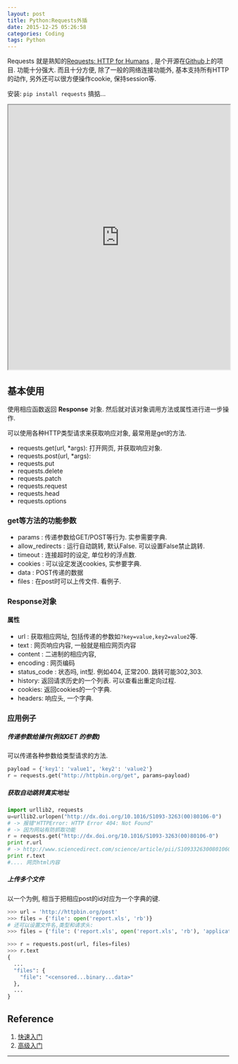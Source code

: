 ```yaml
---
layout: post
title: Python:Requests外插
date: 2015-12-25 05:26:58
categories: Coding
tags: Python
---
```


Requests 就是熟知的[Requests: HTTP for Humans](http://cn.python-requests.org/zh_CN/latest/) , 是个开源在[Github](https://github.com/kennethreitz/requests/)上的项目. 功能十分强大. 而且十分方便, 除了一般的网络连接功能外, 基本支持所有HTTP 的动作, 另外还可以很方便操作cookie, 保持session等. 

安装: `pip install requests` 搞掂...

<iframe src="http://cn.python-requests.org/zh_CN/latest/" width="100%" height="600px"></iframe>

## 基本使用

使用相应函数返回 **Response** 对象. 然后就对该对象调用方法或属性进行进一步操作.

可以使用各种HTTP类型请求来获取响应对象, 最常用是get的方法.

- requests.get(url, *args): 打开网页, 并获取响应对象. 
- requests.post(url, *args): 
- requests.put
- requests.delete
- requests.patch
- requests.request
- requests.head
- requests.options

### get等方法的功能参数

- params : 传递参数给GET/POST等行为. 实参需要字典.
- allow_redirects : 运行自动跳转, 默认False. 可以设置False禁止跳转.
- timeout : 连接超时的设定, 单位秒的浮点数.
- cookies : 可以设定发送cookies, 实参要字典.
- data : POST传递的数据
- files : 在post时可以上传文件. 看例子.

### Response对象

#### 属性

- url : 获取相应网址, 包括传递的参数如`?key=value,key2=value2`等.
- text : 网页响应内容, 一般就是相应网页内容 
- content : 二进制的相应内容, 
- encoding : 网页编码
- status_code : 状态吗, int型. 例如404, 正常200. 跳转可能302,303.
- history: 返回请求历史的一个列表. 可以查看出重定向过程. 
- cookies: 返回cookies的一个字典.
- headers: 响应头, 一个字典.

### 应用例子

##### 传递参数给操作(例如GET 的参数)

可以传递各种参数给类型请求的方法.

~~~python
payload = {'key1': 'value1', 'key2': 'value2'}
r = requests.get("http://httpbin.org/get", params=payload)
~~~

##### 获取自动跳转真实地址

~~~python
import urllib2, requests
u=urllib2.urlopen("http://dx.doi.org/10.1016/S1093-3263(00)80106-0")
# -> 报错"HTTPError: HTTP Error 404: Not Found" 
# -> 因为网站有防抓取功能
r = requests.get("http://dx.doi.org/10.1016/S1093-3263(00)80106-0")
print r.url
# -> http://www.sciencedirect.com/science/article/pii/S1093326300801060
print r.text 
#.... 网页html内容
~~~

##### 上传多个文件 
以一个为例, 相当于把相应post的id对应为一个字典的键.

~~~python
>>> url = 'http://httpbin.org/post'
>>> files = {'file': open('report.xls', 'rb')}
# 还可以设置文件名,类型和请求头:
>>> files = {'file': ('report.xls', open('report.xls', 'rb'), 'application/vnd.ms-excel', {'Expires': '0'})}

>>> r = requests.post(url, files=files)
>>> r.text
{
  ...
  "files": {
    "file": "<censored...binary...data>"
  },
  ...
}
~~~

## Reference

1. [快速入门](http://cn.python-requests.org/zh_CN/latest/user/quickstart.htm)
2. [高级入门](http://cn.python-requests.org/zh_CN/latest/user/advanced.html)


------
